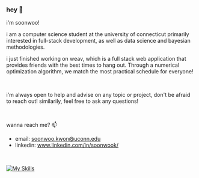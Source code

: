 ### hey 👋

i'm soonwoo! 

i am a computer science student at the university of connecticut primarily interested in full-stack development, as well as data science and bayesian methodologies. 

i just finished working on weav, which is a full stack web application that provides friends with the best times to hang out. Through a numerical optimization algorithm, we match the most practical schedule for everyone!

<br />

i'm always open to help and advise on any topic or project, don't be afraid to reach out! similarily, feel free to ask any questions!

<br />

wanna reach me? 📫
- email: soonwoo.kwon@uconn.edu
- linkedin: www.linkedin.com/in/soonwook/
     

<br />

[![My Skills](https://skillicons.dev/icons?i=react,py,java,js,sklearn,tailwind)](https://skillicons.dev)


